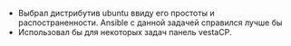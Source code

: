  - Выбрал дистрибутив ubuntu ввиду его простоты и распостраненности. Ansible с данной задачей справился лучше бы
 -  Использовал бы для некоторых задач  панель vestaCP.